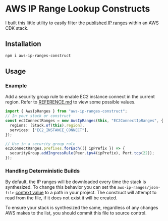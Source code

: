 # AWS IP Range Lookup Constructs

I built this little utility to easily filter the [published IP ranges](https://docs.aws.amazon.com/general/latest/gr/aws-ip-ranges.html) within an AWS CDK stack.

## Installation

```sh
npm i aws-ip-ranges-construct
```

## Usage

### Example

Add a security group rule to enable EC2 instance connect in the current region. Refer to [REFERENCE.md](./REFERENCE.md) to view some possible values.

```typescript
import { AwsIpRanges } from "aws-ip-ranges-construct";
// In your stack or construct
const ec2ConnectRanges = new AwsIpRanges(this, "EC2ConnectIpRanges", {
  regions: [Stack.of(this).region],
  services: ["EC2_INSTANCE_CONNECT"],
});

// Use in a security group rule
ec2ConnectRanges.prefixes.forEach(({ ipPrefix }) => {
  securityGroup.addIngressRule(Peer.ipv4(ipPrefix), Port.tcp(22));
});
```

### Handling Deterministic Builds

By default, the IP ranges will be downloaded every time the stack is synthesized. To change this behavior you can set the `aws-ip-ranges/json-file` [context value](https://docs.aws.amazon.com/cdk/v2/guide/context.html) to a path in your project. The construct will attempt to read from the file, if it does not exist it will be created.

To ensure your stack is synthesized the same, regardless of any changes AWS makes to the list, you should commit this file to source control.
